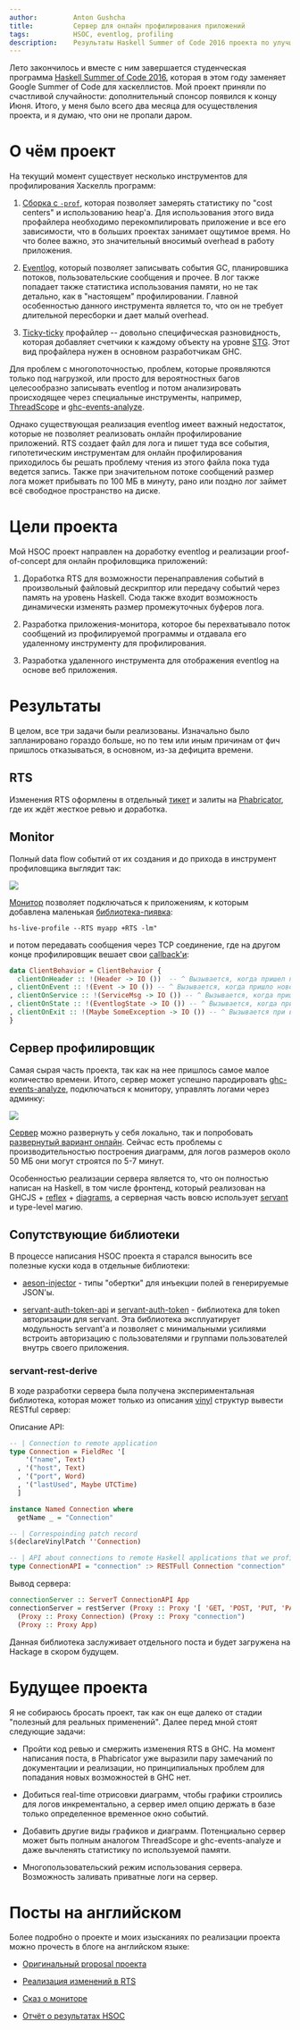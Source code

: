 ```yaml
---
author:         Anton Gushcha
title:          Сервер для онлайн профилирования приложений
tags:           HSOC, eventlog, profiling
description:    Результаты Haskell Summer of Code 2016 проекта по улучшению eventlog.
---
```


Лето закончилось и вместе с ним завершается студенческая программа [Haskell Summer of Code 2016](https://summer.haskell.org/), которая в этом году заменяет Google Summer of Code для хаскеллистов. Мой проект приняли по счастливой случайности: дополнительный спонсор появился к концу Июня. Итого, у меня было всего два месяца для осуществления проекта, и я думаю, что они не пропали даром.

# О чём проект 

На текущий момент существует несколько инструментов для профилирования Хаскелль программ:

1. [Сборка с `-prof`](https://downloads.haskell.org/~ghc/latest/docs/html/users_guide/profiling.html), которая позволяет замерять статистику по "cost centers" и использованию heap'а. Для использования этого вида профайлера необходимо перекомпилировать приложение и все его зависимости, что в больших проектах занимает ощутимое время. Но что более важно, это значительный вносимый overhead в работу приложения. 

2. [Eventlog](https://ghc.haskell.org/trac/ghc/wiki/EventLog), который позволяет записывать события GC, планировшика потоков, пользовательские сообщения и прочее. В лог также попадает также статистика использования памяти, но не так детально, как в "настоящем" профилировании. Главной особенностью данного инструмента является то, что он не требует длительной пересборки и дает малый overhead.

3. [Ticky-ticky](https://ghc.haskell.org/trac/ghc/wiki/Debugging/TickyTicky) профайлер -- довольно специфическая разновидность, которая добавляет счетчики к каждому объекту на уровне [STG](https://ghc.haskell.org/trac/ghc/wiki/Commentary/Compiler/GeneratedCode). Этот вид профайлера нужен в основном разработчикам GHC.

Для проблем с многопоточностью, проблем, которые проявляются только под нагрузкой, или просто для вероятностных багов целесообразно записывать eventlog и потом анализировать происходящее через специальные инструменты, например, [ThreadScope](https://wiki.haskell.org/ThreadScope) и [ghc-events-analyze](http://www.well-typed.com/blog/86/). 

Однако существующая реализация eventlog имеет важный недостаток, которые не позволяет реализовать онлайн профилирование приложений. RTS создает файл для лога и пишет туда все события, гипотетическим инструментам для онлайн профилирования приходилось бы решать проблему чтения из этого файла пока туда ведется запись. Также при значительном потоке сообщений размер лога может прибывать по 100 МБ в минуту, рано или поздно лог займет всё свободное пространство на диске.

# Цели проекта 

Мой HSOC проект направлен на доработку eventlog и реализации proof-of-concept для онлайн профиловщика приложений:

1. Доработка RTS для возможности перенаправления событий в произвольный файловый дескриптор или передачу событий через память на уровень Haskell. Сюда также входит возможность динамически изменять размер промежуточных буферов лога.

2. Разработка приложения-монитора, которое бы перехватывало поток сообщений из профилируемой программы и отдавала его удаленному инструменту для профилирования.

3. Разработка удаленного инструмента для отображения eventlog на основе веб приложения.

# Результаты

В целом, все три задачи были реализованы. Изначально было запланировано гораздо больше, но по тем или иным причинам от фич пришлось отказываться, в основном, из-за дефицита времени. 

## RTS

Изменения RTS оформлены в отдельный [тикет](https://ghc.haskell.org/trac/ghc/ticket/12582) и залиты на [Phabricator](https://phabricator.haskell.org/D2522), где их ждёт жесткое ревью и доработка.

## Monitor 

Полный data flow событий от их создания и до прихода в инструмент профиловщика выглядит так:


![](/files/posts/2016-09-13/live-profile-monitor-data-flow-ru.png#center)


[Монитор](https://github.com/NCrashed/live-profile-monitor) позволяет подключаться к приложениям, к которым добавлена маленькая [библиотека-пиявка](https://github.com/NCrashed/live-profile-monitor/tree/master/live-profile-leech):

```
hs-live-profile --RTS myapp +RTS -lm"
```

и потом передавать сообщения через TCP соединение, где на другом конце профилировщик вешает свои [callback'и](https://github.com/NCrashed/live-profile-monitor/tree/master/live-profile-client):

``` haskell
data ClientBehavior = ClientBehavior {
  clientOnHeader :: !(Header -> IO ())  -- ^ Вызывается, когда пришел полный заголовок лога
, clientOnEvent :: !(Event -> IO ()) -- ^ Вызывается, когда пришло новое событие
, clientOnService :: !(ServiceMsg -> IO ()) -- ^ Вызывается, когда пришло служебное сообщение
, clientOnState :: !(EventlogState -> IO ()) -- ^ Вызывается, когда пришел новый снимок состояния лога
, clientOnExit :: !(Maybe SomeException -> IO ()) -- ^ Вызывается при выходе из потока клиента
}
```

## Сервер профилировщик

Самая сырая часть проекта, так как на нее пришлось самое малое количество времени. Итого, сервер может успешно пародировать [ghc-events-analyze](http://www.well-typed.com/blog/86/), подключаться к монитору, управлять логами через админку:

![](/files/posts/2016-09-13/screen-fib-bined.png#center)

[Сервер](https://github.com/NCrashed/live-profile-server) можно развернуть у себя локально, так и попробовать [развернутый вариант онлайн](http://liveprofile.teaspotstudio.ru/). Сейчас есть проблемы с производительностью построения диаграмм, для логов размеров около 50 МБ они могут строятся по 5-7 минут. 

Особенностью реализации сервера является то, что он полностью написан на Haskell, в том числе фронтенд, который реализован на GHCJS + [reflex](https://github.com/reflex-frp/reflex-platform) + [diagrams](http://projects.haskell.org/diagrams/#), а серверная часть вовсю использует [servant](http://haskell-servant.readthedocs.io/en/stable/) и type-level магию. 

## Сопутствующие библиотеки

В процессе написания HSOC проекта я старался выносить все полезные куски кода в отдельные библиотеки:

* [aeson-injector](http://hackage.haskell.org/package/aeson-injector) - типы "обертки" для инъекции полей в генерируемые JSON'ы.

* [servant-auth-token-api](http://hackage.haskell.org/package/servant-auth-token-api) и [servant-auth-token](http://hackage.haskell.org/package/servant-auth-token) - библиотека для token авторизации для servant. Эта библиотека эксплуатирует модульность servant'а и позволяет с минимальными усилиями встроить авторизацию с пользователями и группами пользователей внутрь своего приложения. 

### servant-rest-derive

В ходе разработки сервера была получена экспериментальная библиотека, которая может только из описания [vinyl](http://hackage.haskell.org/package/vinyl) структур вывести RESTful сервер:

Описание API: 

``` haskell
-- | Connection to remote application
type Connection = FieldRec '[
    '("name", Text)
  , '("host", Text)
  , '("port", Word)
  , '("lastUsed", Maybe UTCTime)
  ]

instance Named Connection where 
  getName _ = "Connection"

-- | Correspoinding patch record
$(declareVinylPatch ''Connection)

-- | API about connections to remote Haskell applications that we profile
type ConnectionAPI = "connection" :> RESTFull Connection "connection"
```

Вывод сервера:
``` haskell
connectionServer :: ServerT ConnectionAPI App 
connectionServer = restServer (Proxy :: Proxy '[ 'GET, 'POST, 'PUT, 'PATCH, 'DELETE]) 
  (Proxy :: Proxy Connection) (Proxy :: Proxy "connection")
  (Proxy :: Proxy App)
```

Данная библиотека заслуживает отдельного поста и будет загружена на Hackage в скором будущем.

# Будущее проекта 

Я не собираюсь бросать проект, так как он еще далеко от стадии "полезный для реальных применений". Далее перед мной стоят следующие задачи:

* Пройти код ревью и смержить изменения RTS в GHC. На момент написания поста, в Phabricator уже выразили пару замечаний по документации и реализации, но принципиальных проблем для попадания новых возможностей в GHC нет.

* Добиться real-time отрисовки диаграмм, чтобы графики строились для логов инкрементально, а сервер имел опцию держать в базе только определенное временное окно событий.

* Добавить другие виды графиков и диаграмм. Потенциально сервер может быть полным аналогом ThreadScope и ghc-events-analyze и даже вычленять статистику по используемой памяти.

* Многопользовательский режим использования сервера. Возможность заливать приватные логи на сервер.

# Посты на английском

Более подробно о проекте и моих изысканиях по реализации проекта можно прочесть 
в блоге на английском языке:

* [Оригинальный proposal проекта](http://ncrashed.github.io/blog/posts/2016-06-12-hsoc-acceptance.html) 

* [Реализация изменений в RTS](http://ncrashed.github.io/blog/posts/2016-06-22-hsoc-rts.html)

* [Сказ о мониторе](http://ncrashed.github.io/blog/posts/2016-07-20-hsoc-monitoring-library.html)

* [Отчёт о результатах HSOC](http://ncrashed.github.io/blog/posts/2016-09-11-hsoc-results.html)